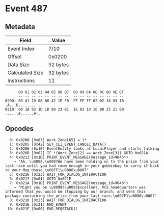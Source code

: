 # Event 487

## Metadata

| Field           | Value    |
|-----------------|----------|
| Event Index     | 7/10     |
| Offset          | 0x0200   |
| Data Size       | 32 bytes |
| Calculated Size | 32 bytes |
| Instructions    | 11       |

```
      00 01 02 03 04 05 06 07  08 09 0A 0B 0C 0D 0E 0F
      -- -- -- -- -- -- -- --  -- -- -- -- -- -- -- --
0200: 03 41 10 00 80 42 1E F0  FF FF 7F 02 02 10 03 10  .A...B..........
0210: 00 1A 02 1D 1D 80 23 01  1E 02 1D 1E 80 23 21 00  ......#......#!.
```

## Opcodes

```
  0: 0x0200 [0x03] Work_Zone[65] = 1*
  1: 0x0205 [0x42] SET_CLI_EVENT_CANCEL_DATA()
  2: 0x0206 [0x1E] EventEntity looks at LocalPlayer and starts talking
  3: 0x020B [0x02] IF !(Work_Zone[2] == Work_Zone[3]) GOTO 0x021A
  4: 0x0213 [0x1D] PRINT_EVENT_MESSAGE(message_id=9045*)
    → "Ah, \u0008.\u0007We have been holding on to the prize from your last race until you had room enough in your gobbiebag to carry it back to your Mog House.\u007F1\u0000\u0007"
  5: 0x0216 [0x23] WAIT_FOR_DIALOG_INTERACTION
  6: 0x0217 [0x01] GOTO 0x021E
  7: 0x021A [0x1D] PRINT_EVENT_MESSAGE(message_id=9046*)
    → "Might you be \u0008?\u0007Excellent. VCS headquarters was informed that you would be stopping by our branch, and sent this package containing the prize from your last race.\u007F1\u0000\u0007"
  8: 0x021D [0x23] WAIT_FOR_DIALOG_INTERACTION
  9: 0x021E [0x21] END_EVENT
 10: 0x021F [0x00] END_REQSTACK()
```
